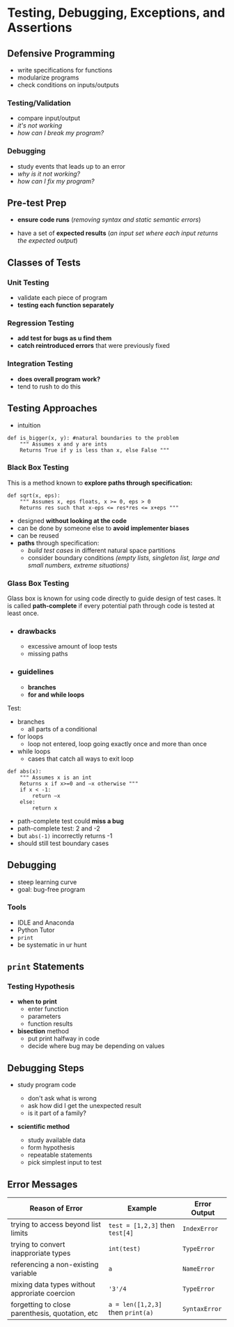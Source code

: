 # Testing, Debugging, Exceptions, and Assertions

## Defensive Programming

- write specifications for functions
- modularize programs
- check conditions on inputs/outputs

### Testing/Validation

- compare input/output
- *it's not working*
- *how can I break my program?*

### Debugging

- study events that leads up to an error
- *why is it not working?*
- *how can I fix my program?*

## Pre-test Prep

- **ensure code runs** (*removing syntax and static semantic errors*)

- have a set of **expected results** (*an input set where each input returns the expected output*)

## Classes of Tests

### Unit Testing

- validate each piece of program
- **testing each function separately** 

### Regression Testing

- **add test for bugs as u find them**
- **catch reintroduced errors** that were previously fixed

### Integration Testing

- **does overall program work?**
- tend to rush to do this

## Testing Approaches

- intuition

```
def is_bigger(x, y): #natural boundaries to the problem
    """ Assumes x and y are ints
    Returns True if y is less than x, else False """
```

### **Black Box Testing**

This is a method known to **explore paths through specification:**
```
def sqrt(x, eps):
    """ Assumes x, eps floats, x >= 0, eps > 0
    Returns res such that x-eps <= res*res <= x+eps """
```
- designed **without looking at the code**
- can be done by someone else to **avoid implementer biases**
- can be reused
- **paths** through specification:
    - *build test cases* in different natural space partitions
    - consider boundary conditions *(empty lists, singleton list, large and small numbers, extreme situations)*

### **Glass Box Testing**

Glass box is known for using code directly to guide design of test cases. It is called **path-complete** if every potential path through code is tested at least once. 

 - ### drawbacks
    - excessive amount of loop tests
    - missing paths
 
-  ### guidelines
    - **branches**
    - **for and while loops**

Test:
- branches
    - all parts of a conditional
- for loops
    - loop not entered, loop going exactly once and more than once
- while loops
    - cases that catch all ways to exit loop

```
def abs(x):
    """ Assumes x is an int
    Returns x if x>=0 and –x otherwise """
    if x < -1:
        return –x
    else:
        return x
```

- path-complete test could **miss a bug**
- path-complete test: 2 and -2
- but `abs(-1)` incorrectly returns -1
- should still test boundary cases

## Debugging

- steep learning curve
- goal: bug-free program

### Tools

- IDLE and Anaconda
- Python Tutor
- `print`
- be systematic in ur hunt

## `print` Statements

### Testing Hypothesis

- **when to print**
    - enter function
    - parameters
    - function results
- **bisection** method
    - put print halfway in code
    - decide where bug may be depending on values

## Debugging Steps

- study program code
    - don't ask what is wrong
    - ask how did I get the unexpected result
    - is it part of a family?

- **scientific method**
    - study available data
    - form hypothesis
    - repeatable statements
    - pick simplest input to test 

## Error Messages

| Reason of Error  | Example | Error Output |
| ------------- | ------------- | ------------- |
| trying to access beyond list limits  | `test = [1,2,3]` then `test[4]`  | `IndexError`
| trying to convert inapproriate types  | `int(test)`  | `TypeError`
| referencing a non-existing variable  | `a`  | `NameError`
| mixing data types without approriate coercion  | `'3'/4 `  | `TypeError`
| forgetting to close parenthesis, quotation, etc  | `a = len([1,2,3]` then `print(a)`  | `SyntaxError`
